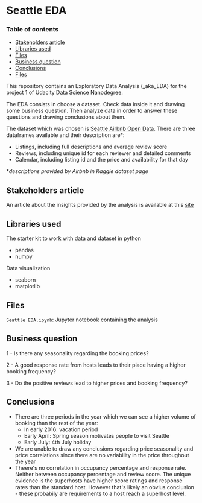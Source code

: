 # Seattle EDA

### Table of contents

- [Stakeholders article](https://github.com/tiagowutzke/seattle-eda-udacity-nanodegree-ds#stakeholders-article)
- [Libraries used](https://github.com/tiagowutzke/seattle-eda-udacity-nanodegree-ds#libraries-used)
- [Files](https://github.com/tiagowutzke/seattle-eda-udacity-nanodegree-ds#files)
- [Business question](https://github.com/tiagowutzke/seattle-eda-udacity-nanodegree-ds#business-question)
- [Conclusions](https://github.com/tiagowutzke/seattle-eda-udacity-nanodegree-ds#conclusions)
- [Files](https://github.com/tiagowutzke/seattle-eda-udacity-nanodegree-ds#files)

This repository contains an Exploratory Data Analysis (_aka_EDA) for the project 1 of Udacity Data Science Nanodegree.

The EDA consists in choose a dataset. Check data inside it and drawing some business question. Then analyze data in order to answer these questions and drawing conclusions about them.

The dataset which was chosen is [Seattle Airbnb Open Data](https://www.kaggle.com/datasets/airbnb/seattle). There are three dataframes available and their description are*:
- Listings, including full descriptions and average review score
- Reviews, including unique id for each reviewer and detailed comments
- Calendar, including listing id and the price and availability for that day

*_descriptions provided by Airbnb in Kaggle dataset page_

## Stakeholders article

An article about the insights provided by the analysis is available at this [site](https://sites.google.com/view/seattleeda-udacitydsnanodegree/in%C3%ADcio)

## Libraries used

The starter kit to work with data and dataset in python 
- pandas
- numpy

Data visualization
- seaborn
- matplotlib

## Files
`Seattle EDA.ipynb`: Jupyter notebook containing the analysis

## Business question

1 - Is there any seasonality regarding the booking prices?

2 - A good response rate from hosts leads to their place having a higher booking frequency?

3 - Do the positive reviews lead to higher prices and booking frequency?

## Conclusions

- There are three periods in the year which we can see a higher volume of booking than the rest of the year:
    - In early 2016: vacation period
    - Early April: Spring season motivates people to visit Seattle
    - Early July: 4th July holiday
- We are unable to draw any conclusions regarding price seasonality and price correlations since there are no variability in the price throughout the year
- Theere's no correlation in occupancy percentage and response rate. Neither between occupancy percentage and review score. The unique evidence is the superhosts have higher score ratings and response rates than the standard host. However that's likely an obvius conclusion - these probabily are requirements to a host reach a superhost level.

